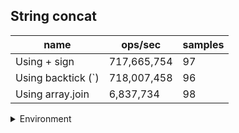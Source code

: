 ## String concat

|name|ops/sec|samples|
|-|-|-|
|Using + sign|717,665,754|97|
|Using backtick (`)|718,007,458|96|
|Using array.join|6,837,734|98|


<details>
<summary>Environment</summary>

* __Machine:__ linux x64 | 2 vCPUs | 6.8GB Mem
* __Run:__ Tue Oct 24 2023 17:51:51 GMT+0000 (Coordinated Universal Time)
</details>

<!--
{"environment":{"platform":"linux","arch":"x64","cpus":2,"totalMemory":6.7597503662109375},"benchmarks":[{"name":"Using + sign","opsSec":717665753.814135,"samples":9},{"name":"Using backtick (`)","opsSec":718007457.9181528,"samples":8},{"name":"Using array.join","opsSec":6837734.132966391,"samples":7}]}-->
